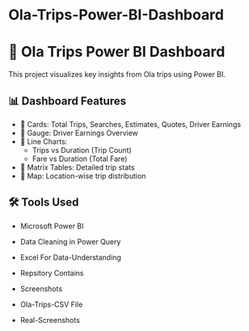 # Ola-Trips-Power-BI-Dashboard

# 🚖 Ola Trips Power BI Dashboard

This project visualizes key insights from Ola trips using Power BI.

## 📊 Dashboard Features

- 🔹 Cards: Total Trips, Searches, Estimates, Quotes, Driver Earnings
- 🔹 Gauge: Driver Earnings Overview
- 🔹 Line Charts:
  - Trips vs Duration (Trip Count)
  - Fare vs Duration (Total Fare)
- 🔹 Matrix Tables: Detailed trip stats
- 🔹 Map: Location-wise trip distribution

## 🛠 Tools Used
- Microsoft Power BI
- Data Cleaning in Power Query
- Excel For Data-Understanding

- Repsitory Contains
- Screenshots
- Ola-Trips-CSV File
- Real-Screenshots
